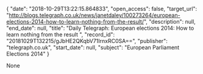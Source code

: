 {
  "date": "2018-10-29T13:22:15.864833", 
  "open_access": false, 
  "target_url": "http://blogs.telegraph.co.uk/news/janetdaley/100273264/european-elections-2014-how-to-learn-nothing-from-the-result/", 
  "description": null, 
  "end_date": null, 
  "title": "Daily Telegraph: European elections 2014: How to learn nothing from the result ", 
  "record_id": "20181029T132215/gJbHE2QKqbV71IrnxRC0SA==", 
  "publisher": "telegraph.co.uk", 
  "start_date": null, 
  "subject": "European Parliament Elections 2014"
}

None